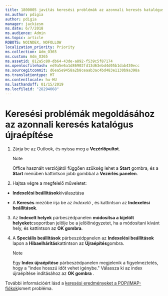 ```yaml
---
title: 1800005 javítás keresési problémák az azonnali keresés katalógus újraépítése
ms.author: pdigia
author: pdigia
manager: jackiesm
ms.date: 6/7/2018
ms.audience: Admin
ms.topic: article
ROBOTS: NOINDEX, NOFOLLOW
localization_priority: Priority
ms.collection: Adm_O365
ms.custom: Adm_O365
ms.assetid: 812a5c80-db64-43de-a892-f539c5f87174
ms.openlocfilehash: ed9a5e6a1d86902fd13d63ebd4d05b1dab430ecc
ms.sourcegitcommit: d6ea5e9458a2b8ceaab3ac4bd483e1130b9a398a
ms.translationtype: MT
ms.contentlocale: hu-HU
ms.lasthandoff: 01/15/2019
ms.locfileid: "28294068"
---
```

# <a name="fix-search-issues-by-rebuilding-your-instant-search-catalog"></a>Keresési problémák megoldásához az azonnali keresés katalógus újraépítése

1. Zárja be az Outlook, és nyissa meg a **Vezérlőpultot**.
    
    > [!NOTE]
    > Office használt verziójától függően szükség lehet a **Start** gombra, és a **Start** menüben kattintson jobb gombbal a **Vezérlés panelen**. 
  
2. Hajtsa végre a megfelelő műveletet:
    
  - **Indexelési beállítások**kiválasztása
    
  - A **Keresés** mezőbe írja be az *Indexelő* , és kattintson az **Indexelési beállítások**.
    
3. Az **Indexelt helyek** párbeszédpanelen **módosítsa a kijelölt helyeket**csoportban jelölje be a jelölőnégyzetet, ha a módosítani kívánt hely, és kattintson az **OK gombra**.
    
4. A **Speciális beállítások** párbeszédpanelen az **Indexelési beállítások** lapon a **Hibaelhárítás**kattintson az **Újraépítés**gombra.
    
    > [!NOTE]
    > Egy **Index újraépítése** párbeszédpanelen megjelenik a figyelmeztetés, hogy a "index hosszú időt vehet igénybe." Válassza ki az index újraépítése indításához az **OK gombra** . 
  
További információért lásd a [keresési eredményeket a POP/IMAP-fiókok](https://support.office.com/article/51c9d2c7-a3db-4358-afdf-50d3a9e57039.aspx)ismert probléma.
  

